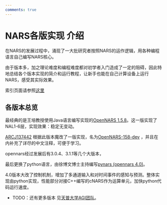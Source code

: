 ```yaml
---
comments: true
---
```


# NARS各版实现 介绍

在NARS的发展过程中，涌现了一大批研究者按照NARS的运作逻辑，用各种编程语言自己编写NARS核心。

由于版本多，加之理论难度和编程难度都对初学者入门造成了一定的阻碍，因此特地总结各个版本实现的简介和运行教程，让新手也能在自己计算设备上运行NARS，感受其实际效果。

索引页面请参照[这里](index.md)

## 各版本总览

最经典的是王培教授使用Java语言编写实现的[OpenNARS 1.5.8](opennars.md)。这一版实现了NAL1-6层，实现效果：稳定无变动。

[ARCJ137442](https://github.com/ARCJ137442)
根据此版本魔改了一版实现，名为[OpenNARS-158-dev](https://github.com/ARCJ137442/OpenNARS-158-dev)
，并且在内补充了详尽的中文注释，可便于学习。

opennars经过发展后有3.0.4、3.1.1等几个大版本，

最后更换了python语言，由徐博文博士主持编写[pynars (opennars 4.0)](pynars)。

4.0版本大改了控制机制，增加了多通道输入和对时间事件的感知与预测。整体实现由python实现，性能部分对接C++编写的cNARS作为运算单元，加快python代码运行速度。

- TODO：还有更多版本 见[天普大学AGI团队](https://cis.temple.edu/tagit/#projects)。
